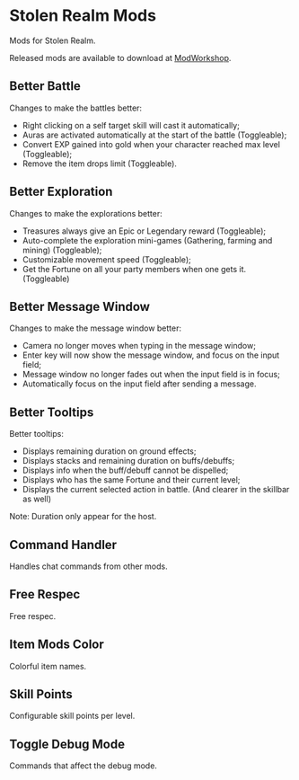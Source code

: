 # Stolen Realm Mods

Mods for Stolen Realm.

Released mods are available to download at [ModWorkshop](https://modworkshop.net/user/124854).

## Better Battle

Changes to make the battles better:

* Right clicking on a self target skill will cast it automatically;
* Auras are activated automatically at the start of the battle (Toggleable);
* Convert EXP gained into gold when your character reached max level (Toggleable);
* Remove the item drops limit (Toggleable).

## Better Exploration

Changes to make the explorations better:

* Treasures always give an Epic or Legendary reward (Toggleable);
* Auto-complete the exploration mini-games (Gathering, farming and mining) (Toggleable);
* Customizable movement speed (Toggleable);
* Get the Fortune on all your party members when one gets it. (Toggleable)

## Better Message Window

Changes to make the message window better:

* Camera no longer moves when typing in the message window;
* Enter key will now show the message window, and focus on the input field;
* Message window no longer fades out when the input field is in focus;
* Automatically focus on the input field after sending a message.

## Better Tooltips

Better tooltips:

* Displays remaining duration on ground effects;
* Displays stacks and remaining duration on buffs/debuffs;
* Displays info when the buff/debuff cannot be dispelled;
* Displays who has the same Fortune and their current level;
* Displays the current selected action in battle. (And clearer in the skillbar as well)

Note: Duration only appear for the host.

## Command Handler

Handles chat commands from other mods.

## Free Respec

Free respec.

## Item Mods Color

Colorful item names.

## Skill Points

Configurable skill points per level.

## Toggle Debug Mode

Commands that affect the debug mode.
